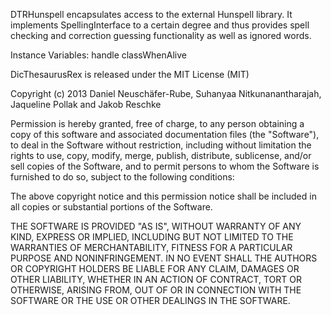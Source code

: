 DTRHunspell encapsulates access to the external Hunspell library. It implements SpellingInterface to a certain degree and thus provides spell checking and correction guessing functionality as well as ignored words.

Instance Variables:
	handle			<ExternalAdress>
	classWhenAlive	<Class>
		
DicThesaurusRex is released under the MIT License (MIT)

Copyright (c) 2013 Daniel Neuschäfer-Rube, Suhanyaa Nitkunanantharajah, Jaqueline Pollak and Jakob Reschke

Permission is hereby granted, free of charge, to any person obtaining a copy
of this software and associated documentation files (the "Software"), to deal
in the Software without restriction, including without limitation the rights
to use, copy, modify, merge, publish, distribute, sublicense, and/or sell
copies of the Software, and to permit persons to whom the Software is
furnished to do so, subject to the following conditions:

The above copyright notice and this permission notice shall be included in
all copies or substantial portions of the Software.

THE SOFTWARE IS PROVIDED "AS IS", WITHOUT WARRANTY OF ANY KIND, EXPRESS OR
IMPLIED, INCLUDING BUT NOT LIMITED TO THE WARRANTIES OF MERCHANTABILITY,
FITNESS FOR A PARTICULAR PURPOSE AND NONINFRINGEMENT. IN NO EVENT SHALL THE
AUTHORS OR COPYRIGHT HOLDERS BE LIABLE FOR ANY CLAIM, DAMAGES OR OTHER
LIABILITY, WHETHER IN AN ACTION OF CONTRACT, TORT OR OTHERWISE, ARISING FROM,
OUT OF OR IN CONNECTION WITH THE SOFTWARE OR THE USE OR OTHER DEALINGS IN
THE SOFTWARE.